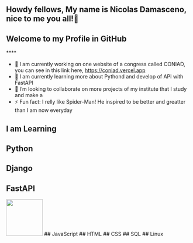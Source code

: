 ## Howdy fellows, My name is Nicolas Damasceno, nice to me you all!👋
## Welcome to my Profile in GitHub
<i class="devicon-fastapi-plain-wordmark"></i>****

- 🔭 I am currently working on one website of a congress called CONIAD, you can see in this link here, https://coniad.vercel.app
- 🌱 I am currently learning more about Pythond and develop of API with FastAPI
- 👯 I’m looking to collaborate on more projects of my institute that I study and make a 
- ⚡ Fun fact: I relly like Spider-Man! He inspired to be better and greatter than I am now everyday

## I am Learning
## Python
## Django
## FastAPI
<img loading="lazy" src="https://cdn.jsdelivr.net/gh/devicons/devicon@latest/icons/fastapi/fastapi-original-wordmark.svg" width="100" height="100"/>
## JavaScript
## HTML
## CSS
## SQL
## Linux
